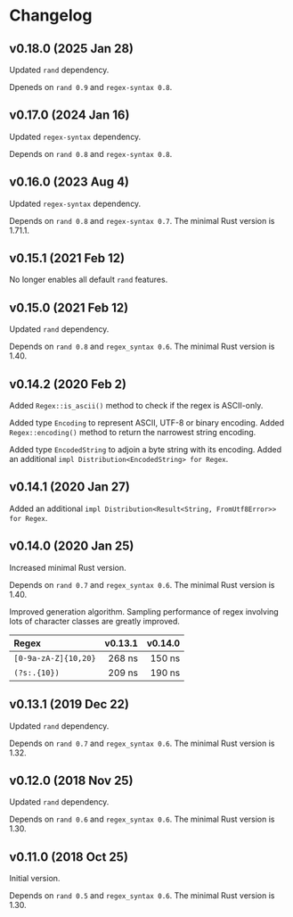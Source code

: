 Changelog
=========

v0.18.0 (2025 Jan 28)
---------------------

Updated `rand` dependency.

Dpeneds on `rand 0.9` and `regex-syntax 0.8`.

v0.17.0 (2024 Jan 16)
---------------------

Updated `regex-syntax` dependency.

Depends on `rand 0.8` and `regex-syntax 0.8`.

v0.16.0 (2023 Aug 4)
--------------------

Updated `regex-syntax` dependency.

Depends on `rand 0.8` and `regex-syntax 0.7`. The minimal Rust version is 1.71.1.

v0.15.1 (2021 Feb 12)
---------------------

No longer enables all default `rand` features.

v0.15.0 (2021 Feb 12)
---------------------

Updated `rand` dependency.

Depends on `rand 0.8` and `regex_syntax 0.6`. The minimal Rust version is 1.40.

v0.14.2 (2020 Feb 2)
--------------------

Added `Regex::is_ascii()` method to check if the regex is ASCII-only.

Added type `Encoding` to represent ASCII, UTF-8 or binary encoding.
Added `Regex::encoding()` method to return the narrowest string encoding.

Added type `EncodedString` to adjoin a byte string with its encoding.
Added an additional `impl Distribution<EncodedString> for Regex`.

v0.14.1 (2020 Jan 27)
---------------------

Added an additional `impl Distribution<Result<String, FromUtf8Error>> for Regex`.

v0.14.0 (2020 Jan 25)
---------------------

Increased minimal Rust version.

Depends on `rand 0.7` and `regex_syntax 0.6`. The minimal Rust version is 1.40.

Improved generation algorithm. Sampling performance of regex involving lots of
character classes are greatly improved.

| Regex                | v0.13.1 | v0.14.0 |
|:---------------------|--------:|--------:|
| `[0-9a-zA-Z]{10,20}` | 268 ns  | 150 ns  |
| `(?s:.{10})`         | 209 ns  | 190 ns  |

v0.13.1 (2019 Dec 22)
---------------------

Updated `rand` dependency.

Depends on `rand 0.7` and `regex_syntax 0.6`. The minimal Rust version is 1.32.

v0.12.0 (2018 Nov 25)
---------------------

Updated `rand` dependency.

Depends on `rand 0.6` and `regex_syntax 0.6`. The minimal Rust version is 1.30.

v0.11.0 (2018 Oct 25)
---------------------

Initial version.

Depends on `rand 0.5` and `regex_syntax 0.6`. The minimal Rust version is 1.30.
